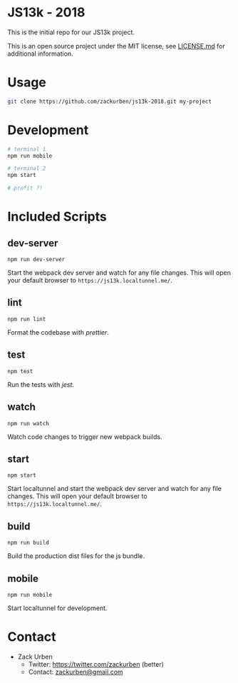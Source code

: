 # JS13k - 2018

This is the initial repo for our JS13k project.

This is an open source project under the MIT license, see [LICENSE.md](LICENSE.md) for additional information.

# Usage
```bash
git clone https://github.com/zackurben/js13k-2018.git my-project
```

# Development
```bash
# terminal 1
npm run mobile

# terminal 2
npm start

# profit ?!
```

# Included Scripts

## dev-server
  `npm run dev-server`

  Start the webpack dev server and watch for any file changes. This will open your default browser to `https://js13k.localtunnel.me/`.

## lint
  `npm run lint` 
  
  Format the codebase with _prettier_.

## test
  `npm test`
  
  Run the tests with _jest_.

## watch
  `npm run watch`
  
  Watch code changes to trigger new webpack builds.

## start
  `npm start`

  Start localtunnel and start the webpack dev server and watch for any file changes. This will open your default browser to `https://js13k.localtunnel.me/`.

## build
  `npm run build`

  Build the production dist files for the js bundle.

## mobile
  `npm run mobile`

  Start localtunnel for development.

# Contact
  - Zack Urben
    - Twitter: https://twitter.com/zackurben (better)
    - Contact: zackurben@gmail.com
